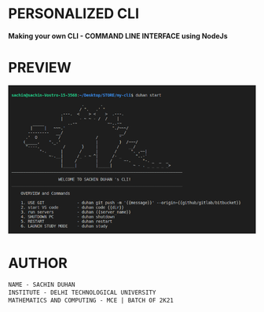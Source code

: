# PERSONALIZED CLI
#### Making your own CLI - COMMAND LINE INTERFACE using NodeJs

# PREVIEW

<div align="center">
    <img src="/public/guide.png" width="auto"/> 
</div>

# AUTHOR
```
NAME - SACHIN DUHAN
INSTITUTE - DELHI TECHNOLOGICAL UNIVERSITY
MATHEMATICS AND COMPUTING - MCE | BATCH OF 2K21
```